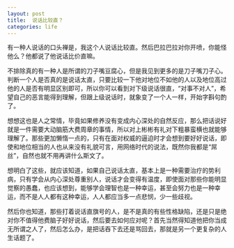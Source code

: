 ```yaml
---
layout: post
title:  说话比较直？
categories: life
---
```

有一种人说话的口头禅是，我这个人说话比较直。然后巴拉巴拉对你开喷，你能怪他么？他都说了他说话比价直嘛。

不排除真的有一种人是所谓的刀子嘴豆腐心，但是我见到更多的是刀子嘴刀子心。判断一个人是否真的是说话太直，只要比较一下他对地位不如他的人以及地位高过他的人是否有明显区别即可，所以你可以看到对下级说话很直，“对事不对人”，希望自己的恶言能得到理解，但跟上级说话时，就象变了一个人一样，开始字斟句酌了。

想想这也是人之常情，毕竟如果修养没有变成内心深处的自然反应，那么把话说好就是一件需要大动脑筋大费周章的事情，所以对上彬彬有礼对下粗暴蛮横也就能够理解了。那些更加懒惰一点的，只有在面对权威的逼迫时才会想到要好好说话，即使和地位相当的人也从来没有礼貌可言，用网络时代的说法，既然你我都是“屌丝”，自然也就不用再讲什么斯文了。

想明白了这些，就应该知道，如果自己说话太直，基本上是一种需要治疗的势利病，只有学会从内心深处尊重别人，说话才会变得有温度，即使面对那些你能明显觉察的愚蠢，也应该想到，能够学会理智也是一种幸运，甚至会努力也是一种幸运，而不是人人都有这种幸运，人人都应当多一点悲悯，少一些歧视。

然后你也知道，那些打着说话直旗号的人，是不是真的有些性格缺陷，还是只是绝对你不值得他费脑子好好说话，然后要去如何应对呢？首先当然得知道他把你当成无所谓之人了，然后怎么办，是把话吞下去还是骂回去，那就是另一个更复杂的人生话题了。